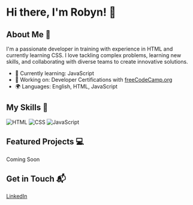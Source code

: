 # Hi there, I'm Robyn! 👋


## About Me 🚀

I'm a passionate developer in training with experience in HTML and currently learning CSS. I love tackling complex problems, learning new skills, and collaborating with diverse teams to create innovative solutions.

- 🌱 Currently learning: JavaScript
- 🔭 Working on: Developer Certifications with [freeCodeCamp.org](https://freecodecamp.org)
- 🌍 Languages: English, HTML, JavaScript


## My Skills 🧠

![HTML](https://img.shields.io/badge/HTML5-E34F26?style=for-the-badge&logo=html5&logoColor=white)
![CSS](https://img.shields.io/badge/CSS3-1572B6?style=for-the-badge&logo=css3&logoColor=white)
![JavaScript](https://img.shields.io/badge/JavaScript-323330?style=for-the-badge&logo=javascript&logoColor=F7DF1E)

## Featured Projects 💻

Coming Soon

## Get in Touch 📬

[LinkedIn](https://www.linkedin.com/in/robyn-bodde-8b8a8026/)



